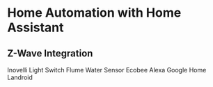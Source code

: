 # Home Automation with Home Assistant

## Z-Wave Integration

Inovelli Light Switch
Flume Water Sensor
Ecobee
Alexa
Google Home
Landroid
